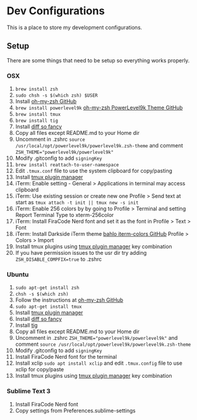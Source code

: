 # Dev Configurations
This is a place to store my development configurations.

## Setup
There are some things that need to be setup so everything works properly.

### OSX
1. `brew install zsh`
2. `sudo chsh -s $(which zsh) $USER`
3. Install [oh-my-zsh GitHub](https://github.com/robbyrussell/oh-my-zsh)
4. `brew install powerlevel9k` [oh-my-zsh PowerLevel9k Theme GitHub](https://github.com/bhilburn/powerlevel9k)
5. `brew install tmux`
6. `brew install tig`
7. Install [diff so fancy](https://github.com/so-fancy/diff-so-fancy)
8. Copy all files except README.md to your Home dir
9. Uncomment in .zshrc `source /usr/local/opt/powerlevel9k/powerlevel9k.zsh-theme` and comment `ZSH_THEME="powerlevel9k/powerlevel9k"`
10. Modify .gitconfig to add `signingKey`
11. `brew install reattach-to-user-namespace`
12. Edit `.tmux.conf` file to use the system clipboard for copy/pasting
13. Install [tmux plugin manager](https://github.com/tmux-plugins/tpm)
14. iTerm: Enable setting - General > Applications in terminal may access clipboard
15. iTerm: Use existing session or create new one Profile > Send text at start as `tmux attach -t init || tmux new -s init`
16. iTerm: Enable 256 colors by by going to Profile > Terminal and setting Report Terminal Type to xterm-256color
17. iTerm: Install FiraCode Nerd font and set it as the font in Profile > Text > Font
18. iTerm: Install Darkside iTerm theme [bahlo iterm-colors GitHub](https://github.com/bahlo/iterm-colors) Profile > Colors > Import
19. Install tmux plugins using [tmux plugin manager](https://github.com/tmux-plugins/tpm) key combination
20. If you have permission issues to the usr dir try adding `ZSH_DISABLE_COMPFIX=true` to .zshrc

### Ubuntu
1. `sudo apt-get install zsh`
2. `chsh -s $(which zsh)`
3. Follow the instructions at [oh-my-zsh GitHub](https://github.com/robbyrussell/oh-my-zsh)
4. `sudo apt-get install tmux`
5. Install [tmux plugin manager](https://github.com/tmux-plugins/tpm)
6. Install [diff so fancy](https://github.com/so-fancy/diff-so-fancy)
7. Install [tig](https://jonas.github.io/tig/INSTALL.html)
8. Copy all files except README.md to your Home dir
9. Uncomment in .zshrc `ZSH_THEME="powerlevel9k/powerlevel9k"` and comment `source /usr/local/opt/powerlevel9k/powerlevel9k.zsh-theme`
10. Modify .gitconfig to add `signingKey`
11. Install FiraCode Nerd font for the terminal
12. Install xclip `sudo apt install xclip` and edit `.tmux.config` file to use xclip for copy/paste
12. Install tmux plugins using [tmux plugin manager](https://github.com/tmux-plugins/tpm) key combination

### Sublime Text 3
1. Install FiraCode Nerd font
2. Copy settings from Preferences.sublime-settings
